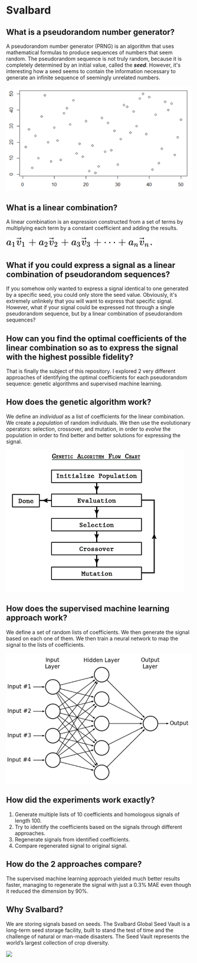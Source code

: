 # Svalbard
## What is a pseudorandom number generator?
A pseudorandom number generator (PRNG) is an algorithm that uses mathematical formulas to produce sequences of numbers that seem random. The pseudorandom sequence is not truly random, because it is completely determined by an initial value, called the ***seed***. However, it's interesting how a seed seems to contain the information necessary to generate an infinite sequence of seemingly unrelated numbers.

![](https://github.com/paubric/python-svalbard/blob/master/random.png)

## What is a linear combination?
A linear combination is an expression constructed from a set of terms by multiplying each term by a constant coefficient and adding the results.

![](https://github.com/paubric/python-svalbard/blob/master/lc.svg)

## What if you could express a signal as a linear combination of pseudorandom sequences?
If you somehow only wanted to express a signal identical to one generated by a specific seed, you could only store the seed value. Obviously, it's extremely unlinkely that you will want to express that specific signal. However, what if your signal could be expressed not through a single pseudorandom sequence, but by a linear combination of pseudorandom sequences?

## How can you find the optimal coefficients of the linear combination so as to express the signal with the highest possible fidelity?
That is finally the subject of this repository. I explored 2 very different approaches of identifying the optimal coefficients for each pseudorandom sequence: genetic algorithms and supervised machine learning.

## How does the genetic algorithm work?
We define an *individual* as a list of coefficients for the linear combination. We create a *population* of random individuals. We then use the evolutionary operators: selection, crossover, and mutation, in order to *evolve* the population in order to find better and better solutions for expressing the signal.

![](https://github.com/paubric/python-svalbard/blob/master/ga.png)

## How does the supervised machine learning approach work?
We define a set of random lists of coefficients. We then generate the signal based on each one of them. We then train a neural network to map the signal to the lists of coefficients.

![](https://github.com/paubric/python-svalbard/blob/master/nn.png)

## How did the experiments work exactly?
1. Generate multiple lists of 10 coefficients and homologous signals of length 100.
2. Try to identify the coefficients based on the signals through different approaches.
3. Regenerate signals from identified coefficients.
4. Compare regenerated signal to original signal.

## How do the 2 approaches compare?
The supervised machine learning approach yielded much better results faster, managing to regenerate the signal with just a 0.3% MAE even though it reduced the dimension by 90%.

## Why Svalbard?
We are storing signals based on seeds. The Svalbard Global Seed Vault is a long-term seed storage facility, built to stand the test of time and the challenge of natural or man-made disasters. The Seed Vault represents the world’s largest collection of crop diversity.

![](https://cdn.vox-cdn.com/thumbor/BvFY3Rh-bkk3XyCPOP2gEmbQFBo=/0x0:1600x600/1200x800/filters:focal(943x270:1199x526)/cdn.vox-cdn.com/uploads/chorus_image/image/54862611/svalbard_gloabl_seed_vault.0.0.jpg)
